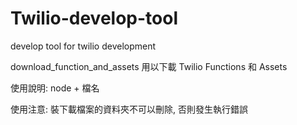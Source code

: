 # Twilio-develop-tool
develop tool for twilio development

download_function_and_assets
   用以下載 Twilio Functions 和 Assets 
   
   使用說明:
   node + 檔名
   
   使用注意:
   裝下載檔案的資料夾不可以刪除, 否則發生執行錯誤
